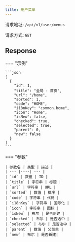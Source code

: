 ```yaml
---
title: 用户菜单
---
```


请求地址: `/api/v1/user/menus`

请求方式: `GET`

## Response

=== "示例"

    ```json
    [
      {
        "id": 1,
        "title": "全局 - 首页",
        "url": "/home",
        "sorted": 1,
        "code": "HOME",
        "i18nKey": "common.home",
        "icon": "Home",
        "isNew": false,
        "checked": true,
        "selected": true,
        "parent": 0,
        "new": false
      }
    ]
    ```

=== "参数"

    | 参数名 | 类型 | 描述 |
    | --- |----| --- |
    | `id` | 数值 | ID |
    | `title` | 字符串 | 标题 |
    | `url` | 字符串 | URL |
    | `sorted` | 数值 | 排序 |
    | `code` | 字符串 | 代码 |
    | `i18nKey` | 字符串 | 国际化 |
    | `icon` | 字符串 | 图标 |
    | `isNew` | 布尔 | 是否新建 |
    | `checked` | 布尔 | 是否选中 |
    | `selected` | 布尔 | 是否选中 |
    | `parent` | 数值 | 父菜单 |
    | `new` | 布尔 | 是否新建|
